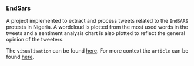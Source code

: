 ### EndSars

A project implemented to extract and process tweets related to the `EndSARS` protests in Nigeria. A wordcloud is plotted from the most used words in the tweets and a sentiment analysis chart is also plotted to reflect the general opinion of the tweeters.

The `visualisation` can be found [here](https://public.tableau.com/app/profile/olufeyijimi.ayinde/viz/EndSARSAnalysis/Dashboard). For more context the `article` can be found [here](https://www.linkedin.com/pulse/endsars-protest-analysis-olufeyijimi-ayinde/?trackingId=ugvk4KbtRSufVOEcDd%2B8Bw%3D%3D).
